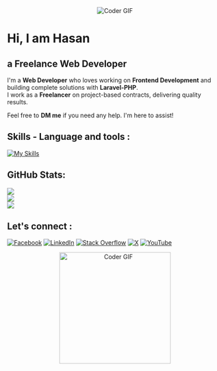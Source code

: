 <!-- ANIMATION     -->
<div align="center">
<img alt="Coder GIF" width="auto" src="https://github.com/user-attachments/assets/7b5eb51b-9a79-4add-8f5e-8194ba869409" />
</div>

# Hi, I am Hasan 

## a Freelance Web Developer
I'm a **Web Developer** who loves working on **Frontend Development** and building complete solutions with **Laravel-PHP**. <br>
I work as a **Freelancer** on project-based contracts, delivering quality results.<br>

Feel free to **DM me** if you need any help. I'm here to assist!

## Skills - Language and tools :

[![My Skills](https://skillicons.dev/icons?i=laravel,vue,react,nextjs,jquery,tailwindcss,bootstrap,scss,mui,mysql,sqlite,ts,js,php,css,html,vite,npm,yarn,postman,git,github,vscode,netlify,vercel,powershell,figma,vite)](https://skillicons.dev)
</br>
</div>

##  GitHub Stats:
![](https://github-readme-stats.vercel.app/api?username=ahmod001&theme=default_repocard&hide_border=false&include_all_commits=false&count_private=true)<br/>
![](https://github-readme-streak-stats.herokuapp.com/?user=ahmod001&theme=default_repocard&hide_border=false)<br/>
![](https://github-readme-stats.vercel.app/api/top-langs/?username=ahmod001&theme=default_repocard&hide_border=false&include_all_commits=false&count_private=true&layout=compact)


## Let's connect :
[![Facebook](https://img.shields.io/badge/Facebook-%231877F2.svg?logo=Facebook&logoColor=white)](https://facebook.com/freelanceDeveloperHasan) [![LinkedIn](https://img.shields.io/badge/LinkedIn-%230077B5.svg?logo=linkedin&logoColor=white)](https://linkedin.com/in/ahmod-hasan) [![Stack Overflow](https://img.shields.io/badge/-Stackoverflow-FE7A16?logo=stack-overflow&logoColor=white)](https://stackoverflow.com/users/ahmod-hasan) [![X](https://img.shields.io/badge/X-black.svg?logo=X&logoColor=white)](https://x.com/ahmod__hasan) [![YouTube](https://img.shields.io/badge/YouTube-%23FF0000.svg?logo=YouTube&logoColor=white)](https://youtube.com/@ahmod-hasan) 




<div align="center">
<img alt="Coder GIF" height=260  src="https://user-images.githubusercontent.com/74038190/212284136-03988914-d899-44b4-b1d9-4eeccf656e44.gif" />
</div>
